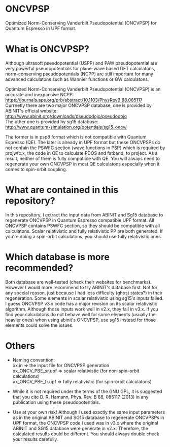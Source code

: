 # ONCVPSP
Optimized Norm-Conserving Vanderbilt Pseudopotential (ONCVPSP) for Quantum Espresso in UPF 
format. 

# What is ONCVPSP?
Although ultrasoft pseudopotential (USPP) and PAW pseudopotential are very powerful pseudopotentials for plane-wave based DFT calculatons, norm-conserving pseudopotentials (NCPP) are still important for many advanced calculatons such as Wannier functions or GW calculatons.   

Optimized Norm-Conserving Vanderbilt Pseudopotential (ONCVPSP) is an accurate and 
inexpansive NCPP:  
https://journals.aps.org/prb/abstract/10.1103/PhysRevB.88.085117   
Currnetly there are two major ONCVPSP database, one is provided by ABINIT's official 
website:  
http://www.abinit.org/downloads/pseudodojo/pseudodojo  
The other one is provided by sg15 database:  
http://www.quantum-simulation.org/potentials/sg15_oncv/

The former is in psp8 format which is not compatible with Quantum Espresso (QE). The later is already in UPF format but these ONCVPSPs do not contain the PSWFC section (wave functions in PSP) which is required by projwfc.x, the code in QE to calculate PDOS and fatband, to project. As a result, neither of them is fully compatible with QE. You will always need to regenerate your own ONCVPSP in most QE calculatons especially when it comes to spin-orbit coupling. 

# What are contained in this repository?
In this repository, I extract the input data from ABINIT and Sg15 database to regenerate ONCVPSP in Quantum Espresso compatible UPF format. All ONCVPSP contains PSWFC section, so they should be compatible with all calculatons. Scalar relativistic and fully relativistic PP are both generated. If you're doing a spin-orbit calculatons, you should use fully relativistic ones. 

# Which database is more recommended?
Both database are well-tested (check their websites for benchmarks). However I would more recommend to try ABINIT's database first. Not for any special reason, just because I had less difficulty (ghost states?) in their regeneration. Some elements in scalar relativistic using sg15's inputs failed. I guess ONCVPSP v3.x code has a major revision on its scalar relativistic algorithm. Although those inputs work well in v2.x, they fail in v3.x. If you find your calculatons do not behave well for some elements (usually the heavier ones) when using abinit's ONCVPSP, use sg15 instead for those elements could solve the issues. 

# Others
* Naming convention:  
  xx.in => the input file for ONCVPSP generation  
  xx_ONCV_PBE_sr.upf => scalar relativistic (for non-spin-orbit calculations)   
  xx_ONCV_PBE_fr.upf => fully relativistic (for spin-orbit calculatons)

* While it is not required under the terms of the GNU GPL, it is suggested that you cite D. R. Hamann, Phys. Rev. B 88, 085117 (2013) in any publication using these pseudopotentials.
 
* Use at your own risk! Although I used exactly the same input parameters as in the original ABINIT and SG15 database to regenerate ONCVPSPs in UPF format, the ONCVPSP code I used was in v3.x where the original ABINIT and SG15 database were generate in v2.x. Therefore, the calculated results could be different. You should always double check your results carefully.
